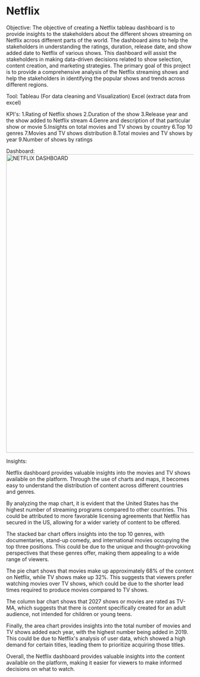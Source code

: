 # Netflix

Objective:
The objective of creating a Netflix tableau dashboard is to provide insights to the stakeholders about the different shows streaming on Netflix across different parts of the world. The dashboard aims to help the stakeholders in understanding the ratings, duration, release date, and show added date to Netflix of various shows. This dashboard will assist the stakeholders in making data-driven decisions related to show selection, content creation, and marketing strategies. The primary goal of this project is to provide a comprehensive analysis of the Netflix streaming shows and help the stakeholders in identifying the popular shows and trends across different regions.

Tool: Tableau (For data cleaning and Visualization)
	Excel (extract data from excel)

KPI's:
1.Rating of Netflix shows
2.Duration of the show
3.Release year and the show added to Netflix stream
4.Genre and description of that particular show or movie
5.Insights on total movies and TV shows by country
6.Top 10 genres
7.Movies and TV shows distribution
8.Total movies and TV shows by year
9.Number of shows by ratings

Dashboard:
<img width="800" alt="NETFLIX DASHBOARD" src="https://user-images.githubusercontent.com/112420165/233814596-69c58673-059f-49f1-aaf2-3f97dc862972.png">
 
Insights:

Netflix dashboard provides valuable insights into the movies and TV shows available on the platform. Through the use of charts and maps, it becomes easy to understand the distribution of content across different countries and genres.

By analyzing the map chart, it is evident that the United States has the highest number of streaming programs compared to other countries. This could be attributed to more favorable licensing agreements that Netflix has secured in the US, allowing for a wider variety of content to be offered.

The stacked bar chart offers insights into the top 10 genres, with documentaries, stand-up comedy, and international movies occupying the top three positions. This could be due to the unique and thought-provoking perspectives that these genres offer, making them appealing to a wide range of viewers.

The pie chart shows that movies make up approximately 68% of the content on Netflix, while TV shows make up 32%. This suggests that viewers prefer watching movies over TV shows, which could be due to the shorter lead times required to produce movies compared to TV shows.

The column bar chart shows that 2027 shows or movies are rated as TV-MA, which suggests that there is content specifically created for an adult audience, not intended for children or young teens.

Finally, the area chart provides insights into the total number of movies and TV shows added each year, with the highest number being added in 2019. This could be due to Netflix's analysis of user data, which showed a high demand for certain titles, leading them to prioritize acquiring those titles.

Overall, the Netflix dashboard provides valuable insights into the content available on the platform, making it easier for viewers to make informed decisions on what to watch.
